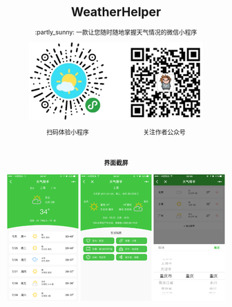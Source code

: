 
<h1 align="center">WeatherHelper</h1>
<p align="center">:partly_sunny:  一款让您随时随地掌握天气情况的微信小程序</p>

<p align="center"><img src="./demo/qrcode.png" height="180"></p>
<p align="center"><span>扫码体验小程序</span><span>         </span><span>关注作者公众号</span></p>

<p> </p>

<h4 align="center">界面截屏</h4>
<p align="center"><img src="./demo/screenshot.png"></p>